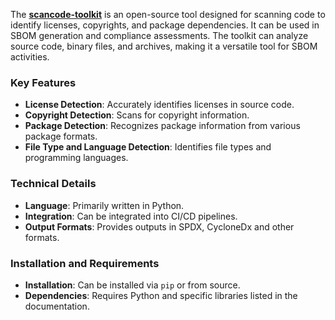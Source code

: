 The **[scancode-toolkit](https://github.com/nexB/scancode-toolkit)** is an open-source tool designed for scanning code to identify licenses, copyrights, and package dependencies. It can be used in SBOM generation and compliance assessments. The toolkit can analyze source code, binary files, and archives, making it a versatile tool for SBOM activities.

### Key Features

- **License Detection**: Accurately identifies licenses in source code.
- **Copyright Detection**: Scans for copyright information.
- **Package Detection**: Recognizes package information from various package formats.
- **File Type and Language Detection**: Identifies file types and programming languages.

### Technical Details

- **Language**: Primarily written in Python.
- **Integration**: Can be integrated into CI/CD pipelines.
- **Output Formats**: Provides outputs in SPDX, CycloneDx and other formats.

### Installation and Requirements

- **Installation**: Can be installed via `pip` or from source.
- **Dependencies**: Requires Python and specific libraries listed in the documentation.
